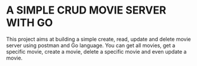 # A SIMPLE CRUD MOVIE SERVER WITH GO
This project aims at building a simple create, read, update and delete movie server using postman and Go language. You can get all movies, get a specific movie, create a movie, delete a specific movie and even update a movie. 